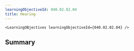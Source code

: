 ```yaml
---
learningObjectiveId: 040.02.02.04
title: Hearing
---
```


```tsx eval
<LearningOBjectives learningObjectiveId={040.02.02.04} />
```

## Summary
